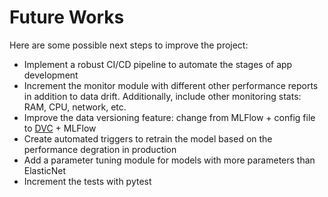 # Future Works

Here are some possible next steps to improve the project:
* Implement a robust CI/CD pipeline to automate the stages of app development
* Increment the monitor module with different other performance reports in addition to data drift. Additionally, include other monitoring stats: RAM, CPU, network, etc.
* Improve the data versioning feature: change from MLFlow + config file to [DVC](https://pypi.org/project/dvc/) + MLFlow
* Create automated triggers to retrain the model based on the performance degration in production
* Add a parameter tuning module for models with more parameters than ElasticNet
* Increment the tests with pytest

